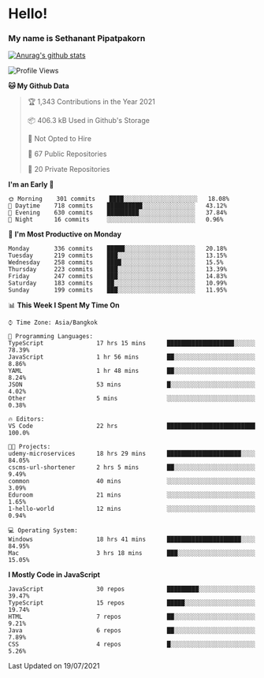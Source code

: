 # Hello!
### My name is Sethanant Pipatpakorn

[![Anurag's github stats](https://github-readme-stats.vercel.app/api?username=thetkpark&count_private=true&show_icons=true&theme=tokyonight)](https://github.com/anuraghazra/github-readme-stats)

<!--START_SECTION:waka-->
![Profile Views](http://img.shields.io/badge/Profile%20Views-51-blue)

**🐱 My Github Data** 

> 🏆 1,343 Contributions in the Year 2021
 > 
> 📦 406.3 kB Used in Github's Storage 
 > 
> 🚫 Not Opted to Hire
 > 
> 📜 67 Public Repositories 
 > 
> 🔑 20 Private Repositories  
 > 
**I'm an Early 🐤** 

```text
🌞 Morning    301 commits    ████░░░░░░░░░░░░░░░░░░░░░   18.08% 
🌆 Daytime    718 commits    ██████████░░░░░░░░░░░░░░░   43.12% 
🌃 Evening    630 commits    █████████░░░░░░░░░░░░░░░░   37.84% 
🌙 Night      16 commits     ░░░░░░░░░░░░░░░░░░░░░░░░░   0.96%

```
📅 **I'm Most Productive on Monday** 

```text
Monday       336 commits    █████░░░░░░░░░░░░░░░░░░░░   20.18% 
Tuesday      219 commits    ███░░░░░░░░░░░░░░░░░░░░░░   13.15% 
Wednesday    258 commits    ████░░░░░░░░░░░░░░░░░░░░░   15.5% 
Thursday     223 commits    ███░░░░░░░░░░░░░░░░░░░░░░   13.39% 
Friday       247 commits    ███░░░░░░░░░░░░░░░░░░░░░░   14.83% 
Saturday     183 commits    ██░░░░░░░░░░░░░░░░░░░░░░░   10.99% 
Sunday       199 commits    ███░░░░░░░░░░░░░░░░░░░░░░   11.95%

```


📊 **This Week I Spent My Time On** 

```text
⌚︎ Time Zone: Asia/Bangkok

💬 Programming Languages: 
TypeScript               17 hrs 15 mins      ███████████████████░░░░░░   78.39% 
JavaScript               1 hr 56 mins        ██░░░░░░░░░░░░░░░░░░░░░░░   8.86% 
YAML                     1 hr 48 mins        ██░░░░░░░░░░░░░░░░░░░░░░░   8.24% 
JSON                     53 mins             █░░░░░░░░░░░░░░░░░░░░░░░░   4.02% 
Other                    5 mins              ░░░░░░░░░░░░░░░░░░░░░░░░░   0.38%

🔥 Editors: 
VS Code                  22 hrs              █████████████████████████   100.0%

🐱‍💻 Projects: 
udemy-microservices      18 hrs 29 mins      █████████████████████░░░░   84.05% 
cscms-url-shortener      2 hrs 5 mins        ██░░░░░░░░░░░░░░░░░░░░░░░   9.49% 
common                   40 mins             ░░░░░░░░░░░░░░░░░░░░░░░░░   3.09% 
Eduroom                  21 mins             ░░░░░░░░░░░░░░░░░░░░░░░░░   1.65% 
1-hello-world            12 mins             ░░░░░░░░░░░░░░░░░░░░░░░░░   0.94%

💻 Operating System: 
Windows                  18 hrs 41 mins      █████████████████████░░░░   84.95% 
Mac                      3 hrs 18 mins       ███░░░░░░░░░░░░░░░░░░░░░░   15.05%

```

**I Mostly Code in JavaScript** 

```text
JavaScript               30 repos            █████████░░░░░░░░░░░░░░░░   39.47% 
TypeScript               15 repos            █████░░░░░░░░░░░░░░░░░░░░   19.74% 
HTML                     7 repos             ██░░░░░░░░░░░░░░░░░░░░░░░   9.21% 
Java                     6 repos             ██░░░░░░░░░░░░░░░░░░░░░░░   7.89% 
CSS                      4 repos             █░░░░░░░░░░░░░░░░░░░░░░░░   5.26%

```



 Last Updated on 19/07/2021
<!--END_SECTION:waka-->
